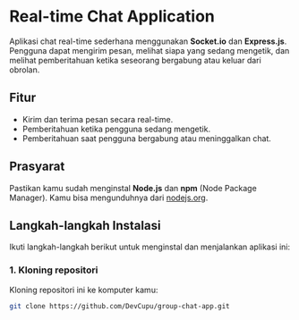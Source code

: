 # Real-time Chat Application

Aplikasi chat real-time sederhana menggunakan **Socket.io** dan **Express.js**. Pengguna dapat mengirim pesan, melihat siapa yang sedang mengetik, dan melihat pemberitahuan ketika seseorang bergabung atau keluar dari obrolan.

## Fitur
- Kirim dan terima pesan secara real-time.
- Pemberitahuan ketika pengguna sedang mengetik.
- Pemberitahuan saat pengguna bergabung atau meninggalkan chat.

## Prasyarat
Pastikan kamu sudah menginstal **Node.js** dan **npm** (Node Package Manager). Kamu bisa mengunduhnya dari [nodejs.org](https://nodejs.org/).

## Langkah-langkah Instalasi

Ikuti langkah-langkah berikut untuk menginstal dan menjalankan aplikasi ini:

### 1. Kloning repositori

Kloning repositori ini ke komputer kamu:

```bash
git clone https://github.com/DevCupu/group-chat-app.git
